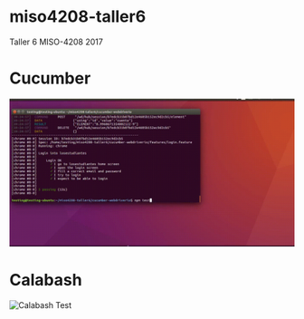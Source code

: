 # miso4208-taller6
Taller 6 MISO-4208 2017

# Cucumber
![Cucumber Test](https://github.com/guflorezm/miso4208-taller6/blob/master/cucumber-webdriverio/cucumber-webdriver-LoginOK.gif)


# Calabash
![Calabash Test](https://github.com/guflorezm/miso4208-taller6/blob/master/calabash/calabash.gif)



